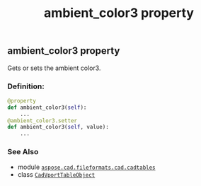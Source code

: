 ﻿---
title: ambient_color3 property
second_title: Aspose.CAD for Python via .NET API References
description: 
type: docs
weight: 70
url: /python-net/aspose.cad.fileformats.cad.cadtables/cadvporttableobject/ambient_color3/
is_root: false
---

## ambient_color3 property


Gets or sets the ambient color3.
### Definition:
```python
@property
def ambient_color3(self):
    ...
@ambient_color3.setter
def ambient_color3(self, value):
    ...
```

### See Also
* module [`aspose.cad.fileformats.cad.cadtables`](../../)
* class [`CadVportTableObject`](/cad/python-net/aspose.cad.fileformats.cad.cadtables/cadvporttableobject)
